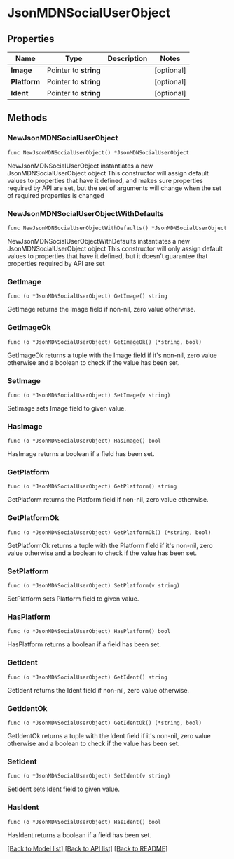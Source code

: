 # JsonMDNSocialUserObject

## Properties

Name | Type | Description | Notes
------------ | ------------- | ------------- | -------------
**Image** | Pointer to **string** |  | [optional] 
**Platform** | Pointer to **string** |  | [optional] 
**Ident** | Pointer to **string** |  | [optional] 

## Methods

### NewJsonMDNSocialUserObject

`func NewJsonMDNSocialUserObject() *JsonMDNSocialUserObject`

NewJsonMDNSocialUserObject instantiates a new JsonMDNSocialUserObject object
This constructor will assign default values to properties that have it defined,
and makes sure properties required by API are set, but the set of arguments
will change when the set of required properties is changed

### NewJsonMDNSocialUserObjectWithDefaults

`func NewJsonMDNSocialUserObjectWithDefaults() *JsonMDNSocialUserObject`

NewJsonMDNSocialUserObjectWithDefaults instantiates a new JsonMDNSocialUserObject object
This constructor will only assign default values to properties that have it defined,
but it doesn't guarantee that properties required by API are set

### GetImage

`func (o *JsonMDNSocialUserObject) GetImage() string`

GetImage returns the Image field if non-nil, zero value otherwise.

### GetImageOk

`func (o *JsonMDNSocialUserObject) GetImageOk() (*string, bool)`

GetImageOk returns a tuple with the Image field if it's non-nil, zero value otherwise
and a boolean to check if the value has been set.

### SetImage

`func (o *JsonMDNSocialUserObject) SetImage(v string)`

SetImage sets Image field to given value.

### HasImage

`func (o *JsonMDNSocialUserObject) HasImage() bool`

HasImage returns a boolean if a field has been set.

### GetPlatform

`func (o *JsonMDNSocialUserObject) GetPlatform() string`

GetPlatform returns the Platform field if non-nil, zero value otherwise.

### GetPlatformOk

`func (o *JsonMDNSocialUserObject) GetPlatformOk() (*string, bool)`

GetPlatformOk returns a tuple with the Platform field if it's non-nil, zero value otherwise
and a boolean to check if the value has been set.

### SetPlatform

`func (o *JsonMDNSocialUserObject) SetPlatform(v string)`

SetPlatform sets Platform field to given value.

### HasPlatform

`func (o *JsonMDNSocialUserObject) HasPlatform() bool`

HasPlatform returns a boolean if a field has been set.

### GetIdent

`func (o *JsonMDNSocialUserObject) GetIdent() string`

GetIdent returns the Ident field if non-nil, zero value otherwise.

### GetIdentOk

`func (o *JsonMDNSocialUserObject) GetIdentOk() (*string, bool)`

GetIdentOk returns a tuple with the Ident field if it's non-nil, zero value otherwise
and a boolean to check if the value has been set.

### SetIdent

`func (o *JsonMDNSocialUserObject) SetIdent(v string)`

SetIdent sets Ident field to given value.

### HasIdent

`func (o *JsonMDNSocialUserObject) HasIdent() bool`

HasIdent returns a boolean if a field has been set.


[[Back to Model list]](../README.md#documentation-for-models) [[Back to API list]](../README.md#documentation-for-api-endpoints) [[Back to README]](../README.md)


